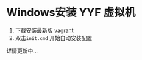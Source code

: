Windows安装 YYF 虚拟机
=========================

1. 下载安装最新版 [vagrant](https://www.vagrantup.com/downloads.html)
2. 双击`init.cmd` 开始自动安装配置

详情更新中...
